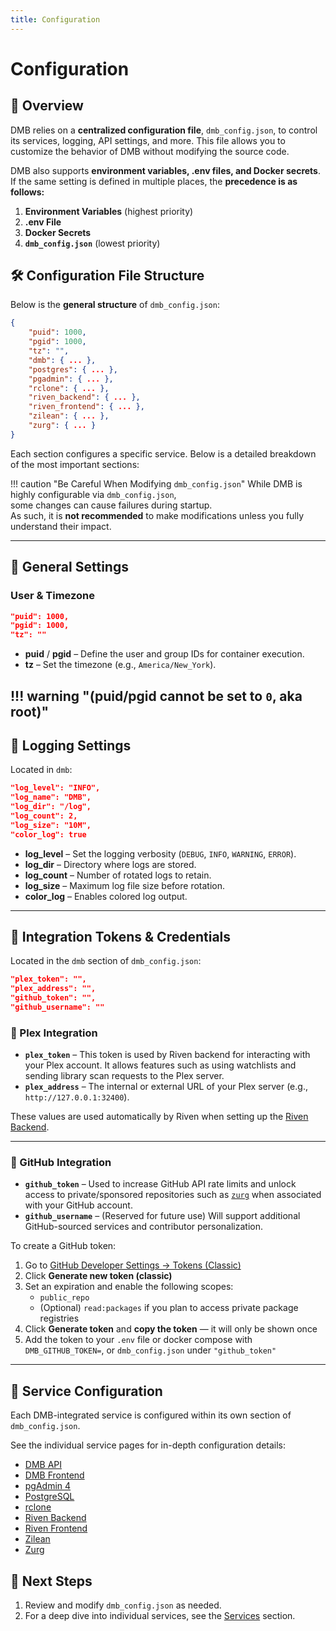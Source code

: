 ```yaml
---
title: Configuration
---
```


# Configuration

## 📑 Overview
DMB relies on a **centralized configuration file**, `dmb_config.json`, to control its services, logging, API settings, and more. This file allows you to customize the behavior of DMB without modifying the source code.

DMB also supports **environment variables, .env files, and Docker secrets**. If the same setting is defined in multiple places, the **precedence is as follows:**

1. **Environment Variables** (highest priority)
2. **.env File**
3. **Docker Secrets**
4. **`dmb_config.json`** (lowest priority)

## 🛠️ Configuration File Structure
Below is the **general structure** of `dmb_config.json`:

```json
{
    "puid": 1000,
    "pgid": 1000,
    "tz": "",
    "dmb": { ... },
    "postgres": { ... },
    "pgadmin": { ... },
    "rclone": { ... },
    "riven_backend": { ... },
    "riven_frontend": { ... },
    "zilean": { ... },
    "zurg": { ... }
}
```

Each section configures a specific service. Below is a detailed breakdown of the most important sections:

!!! caution "Be Careful When Modifying `dmb_config.json`"
    While DMB is highly configurable via `dmb_config.json`,  
    some changes can cause failures during startup.  
    As such, it is **not recommended** to make modifications unless you fully understand their impact.


---

## 🔧 General Settings

### **User & Timezone**
```json
"puid": 1000,
"pgid": 1000,
"tz": ""
```

- **puid** / **pgid** – Define the user and group IDs for container execution.
- **tz** – Set the timezone (e.g., `America/New_York`).

!!! warning "(puid/pgid cannot be set to `0`, aka root)"
---

## 📜 Logging Settings
Located in `dmb`:
```json
"log_level": "INFO",
"log_name": "DMB",
"log_dir": "/log",
"log_count": 2,
"log_size": "10M",
"color_log": true
```

- **log_level** – Set the logging verbosity (`DEBUG`, `INFO`, `WARNING`, `ERROR`).
- **log_dir** – Directory where logs are stored.
- **log_count** – Number of rotated logs to retain.
- **log_size** – Maximum log file size before rotation.
- **color_log** – Enables colored log output.

---

## 🔐 Integration Tokens & Credentials
Located in the `dmb` section of `dmb_config.json`:

```json
"plex_token": "",
"plex_address": "",
"github_token": "",
"github_username": ""
```

### 🔄 Plex Integration
- **`plex_token`** – This token is used by Riven backend for interacting with your Plex account. It allows features such as using watchlists and sending library scan requests to the Plex server.
- **`plex_address`** – The internal or external URL of your Plex server (e.g., `http://127.0.0.1:32400`).

These values are used automatically by Riven when setting up the [Riven Backend](../services/riven-backend.md).

---

### 🧬 GitHub Integration
- **`github_token`** – Used to increase GitHub API rate limits and unlock access to private/sponsored repositories such as [`zurg`](https://github.com/debridmediamanager/zurg) when associated with your GitHub account.
- **`github_username`** – (Reserved for future use) Will support additional GitHub-sourced services and contributor personalization.

To create a GitHub token:

1. Go to [GitHub Developer Settings → Tokens (Classic)](https://github.com/settings/tokens)
2. Click **Generate new token (classic)**
3. Set an expiration and enable the following scopes:
   - `public_repo`
   - (Optional) `read:packages` if you plan to access private package registries
4. Click **Generate token** and **copy the token** — it will only be shown once
5. Add the token to your `.env` file or docker compose with `DMB_GITHUB_TOKEN=`, or `dmb_config.json` under `"github_token"`

---

## 🔌 Service Configuration

Each DMB-integrated service is configured within its own section of `dmb_config.json`.

See the individual service pages for in-depth configuration details:

- [DMB API](../services/api.md)
- [DMB Frontend](../services/dmb-frontend.md)
- [pgAdmin 4](../services/pgadmin.md)
- [PostgreSQL](../services/postgres.md)
- [rclone](../services/rclone.md)
- [Riven Backend](../services/riven-backend.md)
- [Riven Frontend](../services/riven-frontend.md)
- [Zilean](../services/zilean.md)
- [Zurg](../services/zurg.md)


## 📌 Next Steps
1. Review and modify `dmb_config.json` as needed.
2. For a deep dive into individual services, see the [Services](../services/index.md) section.
